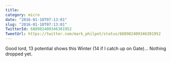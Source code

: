 ```yaml
---
title: 
category: micro
date: "2016-01-18T07:13:01"
slug: "2016-01-18T07:13:01"
TwitterId: 688982409346301952
TweetUrl: https://twitter.com/mark_philpot/status/688982409346301952
---
```


Good lord, 13 potential shows this Winter (14 if I catch up on Gate)... Nothing
dropped yet.
